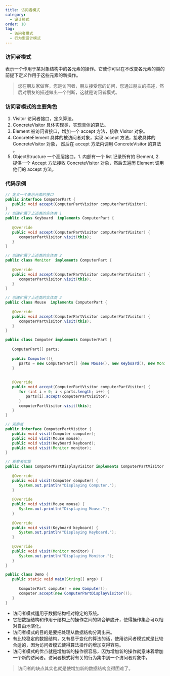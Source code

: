 ```yaml
---
title: 访问者模式
category:
  - 设计模式
order: 10
tag:
  - 访问者模式
  - 行为型设计模式
---
```


### 访问者模式
表示一个作用于某对象结构中的各元素的操作。它使你可以在不改变各元素的类的前提下定义作用于这些元素的新操作。
> 您在朋友家做客，您是访问者，朋友接受您的访问，您通过朋友的描述，然后对朋友的描述做出一个判断，这就是访问者模式。

### 访问者模式的主要角色
1. Visitor 访问者接口，定义算法。
2. ConcreteVisitor 具体实现类，实现具体的算法。
3. Element 被访问者接口，增加一个 accept 方法，接收 Visitor 对象。
4. ConcreteElement 具体的被访问者对象，实现 accept 方法，接收具体的 ConcreteVisitor 对象， 然后在 accept 方法内调用 ConcreteVisitor 的算法 。
5. ObjectStructure 一个高层接口，1. 内部有一个 list 记录所有的 Element, 2. 提供一个 Accept 方法接收 ConcreteVisitor 对象，然后去遍历 Element 调用他们的 accept 方法。

### 代码示例
```java
// 定义一个表示元素的接口
public interface ComputerPart {
   public void accept(ComputerPartVisitor computerPartVisitor);
}
// 创建扩展了上述类的实体类 1
public class Keyboard  implements ComputerPart {
 
   @Override
   public void accept(ComputerPartVisitor computerPartVisitor) {
      computerPartVisitor.visit(this);
   }
}

// 创建扩展了上述类的实体类 2
public class Monitor  implements ComputerPart {
 
   @Override
   public void accept(ComputerPartVisitor computerPartVisitor) {
      computerPartVisitor.visit(this);
   }
}

// 创建扩展了上述类的实体类 3
public class Mouse  implements ComputerPart {
 
   @Override
   public void accept(ComputerPartVisitor computerPartVisitor) {
      computerPartVisitor.visit(this);
   }
}

public class Computer implements ComputerPart {
   
   ComputerPart[] parts;
 
   public Computer(){
      parts = new ComputerPart[] {new Mouse(), new Keyboard(), new Monitor()};      
   } 
 
 
   @Override
   public void accept(ComputerPartVisitor computerPartVisitor) {
      for (int i = 0; i < parts.length; i++) {
         parts[i].accept(computerPartVisitor);
      }
      computerPartVisitor.visit(this);
   }
}

// 观察者
public interface ComputerPartVisitor {
   public void visit(Computer computer);
   public void visit(Mouse mouse);
   public void visit(Keyboard keyboard);
   public void visit(Monitor monitor);
}

// 观察者实现
public class ComputerPartDisplayVisitor implements ComputerPartVisitor {
 
   @Override
   public void visit(Computer computer) {
      System.out.println("Displaying Computer.");
   }
 
   @Override
   public void visit(Mouse mouse) {
      System.out.println("Displaying Mouse.");
   }
 
   @Override
   public void visit(Keyboard keyboard) {
      System.out.println("Displaying Keyboard.");
   }
 
   @Override
   public void visit(Monitor monitor) {
      System.out.println("Displaying Monitor.");
   }
}

public class Demo {
   public static void main(String[] args) {
 
      ComputerPart computer = new Computer();
      computer.accept(new ComputerPartDisplayVisitor());
   }
}

```

- 访问者模式适用于数据结构相对稳定的系统。
- 它把数据结构和作用于结构上的操作之间的耦合解脱开，使得操作集合可以相对自由地演化。
- 访问者模式的目的是要把处理从数据结构分离出来。
- 有比较稳定的数据结构，又有易于变化的算法的话，使用访问者模式就是比较合适的，因为访问者模式使得算法操作的增加变得容易。
- 访问者模式的优点就是增加新的操作很容易，因为增加新的操作就意味着增加一个新的访问者。访问者模式将有关的行为集中到一个访问者对象中。
> 访问者的缺点其实也就是使增加新的数据结构变得困难了。